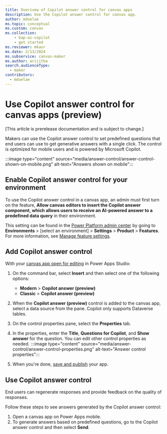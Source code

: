 ```yaml
---
title: Overivew of Copilot answer control for canvas apps
description: Use the Copilot answer control for canvas app.
author: mduelae
ms.topic: conceptual
ms.custom: canvas
ms.collection: 
    - bap-ai-copilot
    - get started
ms.reviewer: mkaur
ms.date: 2/13/2024
ms.subservice: canvas-maker
ms.author: arijitba
search.audienceType: 
  - maker
contributors:
  - mduelae
---
```


#  Use Copilot answer control for canvas apps (preview)

[This article is prerelease documentation and is subject to change.]

Makers can use the Copilot answer control to set predefined questions that end users can use to get generative answers with a single click. The control is optimized for mobile users and is powered by Microsoft Copilot.

:::image type="content" source="media/answer-control/answer-control-shown-on-mobile.png" alt-text="Answers shown on mobile":::

## Enable Copilot answer control for your environment

To use the Copilot answer control in a canvas app, an admin must first turn on the feature, **Allow canvas editors to insert the Copilot answer component, which allows users to receive an AI-powered answer to a predefined data query** in their environment. 

This setting can be found in the [Power Platform admin center](https://admin.powerplatform.microsoft.com) by going to **Environments** > [select an environment] > **Settings** > **Product** > **Features**. For more information, see [Manage feature settings](/power-platform/admin/settings-features#copilot-preview).

## Add Copilot answer control

With your [canvas app open for editing](edit-app.md) in Power Apps Studio:

1. On the command bar, select **Insert** and then select one of the following options:
    - **Modern** > **Copilot answer (preview)**
    - **Classic** > **Copilot answer (preview)**
1. When the **Copilot answer (preview)** control is added to the canvas app, select a data source from the pane. Copilot only supports Dataverse tables.
1. On the control properties pane, select the **Properties** tab.
1. In the properties, enter the **Title**, **Questions for Copilot**, and **Show answer** for the question. You can edit other control properties as needed.
:::image type="content" source="media/answer-control/answer-control-properties.png" alt-text="Answer control properties":::

1. When you're done, [save and publish](save-publish-app.md) your app.

## Use Copilot answer control

End users can regenerate responses and provide feedback on the quality of responses.

Follow these steps to see answers generated by the Copilot answer control:

1. Open a canvas app on Power Apps mobile.
1. To generate answers based on predefined questions, go to the Copilot answer control and then select **Send**.


